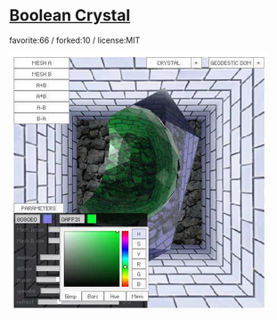 # [Boolean Crystal](http://wonderfl.net/c/vpLs)

favorite:66 / forked:10 / license:MIT

![thumbnail](./thumbnail.jpg)